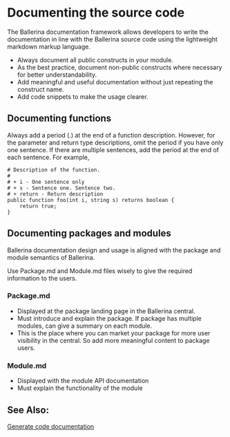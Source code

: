 # Documenting the source code

The Ballerina documentation framework allows developers to write the documentation in line with the Ballerina source code using the lightweight markdown markup language.

- Always document all public constructs in your module.
- As the best practice, document non-public constructs where necessary for better understandability.
- Add meaningful and useful documentation without just repeating the construct name.
- Add code snippets to make the usage clearer.

## Documenting functions

Always add a period (.) at the end of a function description. However, for the parameter and return type descriptions, omit the period if you have only one sentence. If there are multiple sentences, add the period at the end of each sentence. For example,

```bal
# Description of the function.
#
# + i - One sentence only
# + s - Sentence one. Sentence two.
# + return - Return description
public function foo(int i, string s) returns boolean {
    return true;
}
```

## Documenting packages and modules

Ballerina documentation design and usage is aligned with the package and module semantics of Ballerina.

Use Package.md and Module.md files wisely to give the required information to the users.

### Package.md

- Displayed at the package landing page in the Ballerina central.
- Must introduce and explain the package. If package has multiple modules, can give a summary on each module.
- This is the place where you can market your package for more user visibility in the central. So add more meaningful content to package users.

### Module.md

- Displayed with the module API documentation
- Must explain the functionality of the module

## See Also:

[Generate code documentation](https://ballerina.io/learn/generate-code-documentation/)
